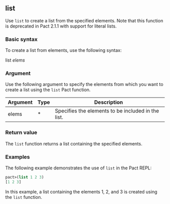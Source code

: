 ## list
Use `list` to create a list from the specified elements. Note that this function is deprecated in Pact 2.1.1 with support for literal lists.

### Basic syntax

To create a list from elements, use the following syntax:

list *elems*

### Argument

Use the following argument to specify the elements from which you want to create a list using the `list` Pact function.

| Argument | Type | Description |
| --- | --- | --- |
| elems | * | Specifies the elements to be included in the list. |

### Return value

The `list` function returns a list containing the specified elements.

### Examples

The following example demonstrates the use of `list` in the Pact REPL:

```lisp
pact>(list 1 2 3)
[1 2 3]
```

In this example, a list containing the elements 1, 2, and 3 is created using the `list` function.
